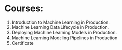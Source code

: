 
 # Courses:
 1. Introduction to Machine Learning in Production.
 2. Machine Learning Data Lifecycle in Production.
 3. Deploying Machine Learning Models in Production.
 4. Machine Learning Modeling Pipelines in Production
 5. Certificate
